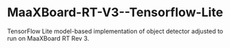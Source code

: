 # MaaXBoard-RT-V3--Tensorflow-Lite
TensorFlow Lite model-based implementation of object detector adjusted to run on MaaXBoard RT Rev 3.
